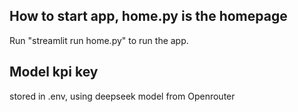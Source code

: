 ## How to start app, home.py is the homepage
Run "streamlit run home.py" to run the app.

## Model kpi key
stored in .env, using deepseek model from Openrouter
